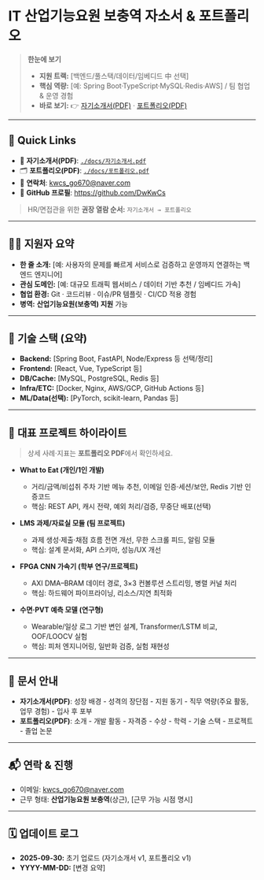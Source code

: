 # IT 산업기능요원 보충역 자소서 & 포트폴리오

> **한눈에 보기**  
> - **지원 트랙:** [백엔드/풀스택/데이터/임베디드 中 선택]  
> - **핵심 역량:** [예: Spring Boot·TypeScript·MySQL·Redis·AWS] / 팀 협업 & 운영 경험  
> - **바로 보기:** 👉 [자기소개서(PDF)](./docs/자기소개서.pdf) · [포트폴리오(PDF)](./docs/포트폴리오.pdf)

---

## 📌 Quick Links
- 📄 **자기소개서(PDF)**: [`./docs/자기소개서.pdf`](./docs/자기소개서.pdf)  
- 🗂️ **포트폴리오(PDF)**: [`./docs/포트폴리오.pdf`](./docs/포트폴리오.pdf)  
- 📨 **연락처**: [kwcs_go670@naver.com](mailto:kwcs_go670@naver.com)  
- 🔗 **GitHub 프로필**: https://github.com/DwKwCs

> HR/면접관을 위한 **권장 열람 순서:** `자기소개서 → 포트폴리오`

---

## 🧑‍💻 지원자 요약
- **한 줄 소개:** [예: 사용자의 문제를 빠르게 서비스로 검증하고 운영까지 연결하는 백엔드 엔지니어]  
- **관심 도메인:** [예: 대규모 트래픽 웹서비스 / 데이터 기반 추천 / 임베디드 가속]  
- **협업 환경:** Git · 코드리뷰 · 이슈/PR 템플릿 · CI/CD 적용 경험  
- **병역:** **산업기능요원(보충역) 지원** 가능

---

## 🧱 기술 스택 (요약)
- **Backend:** [Spring Boot, FastAPI, Node/Express 등 선택/정리]
- **Frontend:** [React, Vue, TypeScript 등]
- **DB/Cache:** [MySQL, PostgreSQL, Redis 등]
- **Infra/ETC:** [Docker, Nginx, AWS/GCP, GitHub Actions 등]
- **ML/Data(선택):** [PyTorch, scikit-learn, Pandas 등]


---

## 🌟 대표 프로젝트 하이라이트
> 상세 사례·지표는 **포트폴리오 PDF**에서 확인하세요.

- **What to Eat (개인/1인 개발)**  
  - 거리/금액/비섭취 주차 기반 메뉴 추천, 이메일 인증·세션/보안, Redis 기반 인증코드  
  - 핵심: REST API, 캐시 전략, 예외 처리/검증, 무중단 배포(선택)

- **LMS 과제/자료실 모듈 (팀 프로젝트)**  
  - 과제 생성·제출·채점 흐름 전면 개선, 무한 스크롤 피드, 알림 모듈  
  - 핵심: 설계 문서화, API 스키마, 성능/UX 개선

- **FPGA CNN 가속기 (학부 연구/프로젝트)**  
  - AXI DMA–BRAM 데이터 경로, 3×3 컨볼루션 스트리밍, 병렬 커널 처리  
  - 핵심: 하드웨어 파이프라이닝, 리소스/지연 최적화

- **수면·PVT 예측 모델 (연구형)**  
  - Wearable/일상 로그 기반 변인 설계, Transformer/LSTM 비교, OOF/LOOCV 실험  
  - 핵심: 피처 엔지니어링, 일반화 검증, 실험 재현성

---

## 📑 문서 안내
- **자기소개서(PDF)**: 성장 배경 - 성격의 장단점 - 지원 동기 - 직무 역량(주요 활동, 업무 경험) - 입사 후 포부
- **포트폴리오(PDF)**: 소개 - 개발 활동 - 자격증 - 수상 - 학력 - 기술 스택 - 프로젝트 - 졸업 논문


---

## 📬 연락 & 진행
- 이메일: [kwcs_go670@naver.com](mailto:kwcs_go670@naver.com)  
- 근무 형태: **산업기능요원 보충역**(상근), [근무 가능 시점 명시]



---

## 🗓️ 업데이트 로그
- **2025-09-30:** 초기 업로드 (자기소개서 v1, 포트폴리오 v1)
- **YYYY-MM-DD:** [변경 요약]
```
